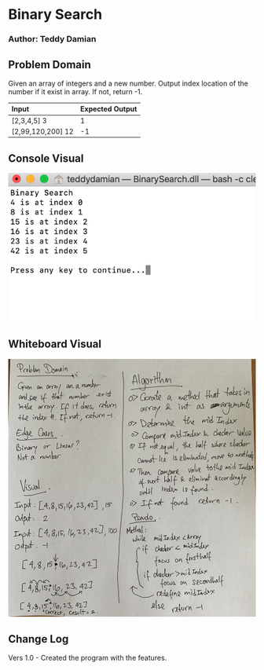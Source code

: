 # Binary Search
### Author: Teddy Damian

## Problem Domain
Given an array of integers and a new number. Output index location of the number if it exist in array. If not, return -1.

| Input | Expected Output |
| :----------- | :----------- |
| [2,3,4,5] 3 |   1 |
| [2,99,120,200] 12  | -1 |

## Console Visual
![Console.Visual](https://github.com/teddydamian/CSharp-data-structures-algorithms/blob/master/assets/Binary%20Search.png)

## Whiteboard Visual
![Whiteboard](https://github.com/teddydamian/CSharp-data-structures-algorithms/blob/master/assets/BinarySearch.jpg)

## Change Log
Vers 1.0 - Created the program with the features.
